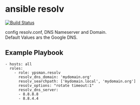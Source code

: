 ansible resolv
==============
[![Build Status](https://travis-ci.org/ypsman/ansible-resolv.svg?branch=master)](https://travis-ci.org/ypsman/ansible-resolv)

config resolv.conf, DNS Nameserver and Domain.<br>
Default Values ars the Google DNS.

Example Playbook
----------------

    - hosts: all
      roles:
        - role: ypsman.resolv
          resolv_dns_domain: 'mydomain.org'
          resolv_searchpath: ['mydomain.local', 'mydomain.org']
          resolv_options: "rotate timeout:1"
          resolv_dns_server:
          - 8.8.8.8
          - 8.8.4.4
